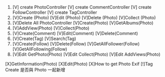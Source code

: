 1.  [V] create PhotoController
    [V] create CommentController
    [V] create FollowController
    [V] create TagController
2.  [V]Create (Photo)
    [V]Edit (Photo)
    [V]Delete (Photo)
    [V]Collect (Photo)
3.  [V]Delete All PhotoController
    [V]Create(Photo)
    [V]GetAlbums(Photo)
4.  [V]AddView(Photo)
    [V]Collect(Photo)
5.  [V]Create(Comment)
    [V]Edit(Comment)
    [V]Delete(Comment)
6.  [V]Create(Tag)
    [V]Search(Tag)
7.  [V]Create(Follow)
    [V]Delete(Follow)
    [V]GetAllFollower(Follow)
    [V]GetAllFollowing(Follow)
8.  [V]Edit GetPhoto(Photo)
    [V]Edit Collect(Photo)
    [V]Edit AddViews(Photo)

[X]GetInformation(Photo)
[X]Edit(Photo)
[X]How to get Photo Exif
[!]Tag Create 是否與 Photo 一起新增

